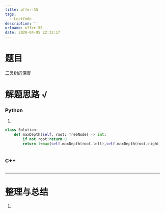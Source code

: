 ```yaml
---
title: offer-55
tags:
  - LeetCode
description: ''
urlname: offer-55
date: 2020-04-05 22:32:17
---
```


# 题目

[二叉树的深度](https://leetcode-cn.com/problems/er-cha-shu-de-shen-du-lcof/)



# 解题思路 √

### Python

1. 

```python
class Solution:
    def maxDepth(self, root: TreeNode) -> int:
        if not root:return 0
        return 1+max(self.maxDepth(root.left),self.maxDepth(root.right))
```


```python

```



### C++

```cpp

```

---



# 整理与总结

1. 

